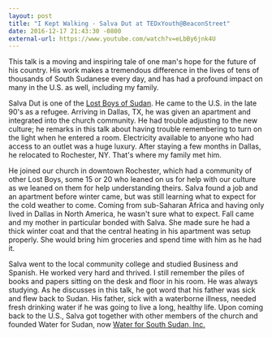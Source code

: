 ```yaml
---
layout: post
title: "I Kept Walking - Salva Dut at TEDxYouth@BeaconStreet"
date: 2016-12-17 21:43:30 -0800
external-url: https://www.youtube.com/watch?v=eLbBy6jnk4U
---
```


This talk is a moving and inspiring tale of one man's hope for the future
of his country. His work makes a tremendous difference in the lives of tens
of thousands of South Sudanese every day, and has had a profound impact on
many in the U.S. as well, including my family.

Salva Dut is one of the [Lost Boys of Sudan](https://en.wikipedia.org/wiki/Lost_Boys_of_Sudan).
He came to the U.S. in the late 90's as a refugee. Arriving in Dallas, TX,
he was given an apartment and integrated into the church community. He had
trouble adjusting to the new culture; he remarks in this talk about having
trouble remembering to turn on the light when he entered a room.
Electricity available to anyone who had access to an outlet was a huge
luxury. After staying a few months in Dallas, he relocated to Rochester,
NY. That's where my family met him.

He joined our church in downtown Rochester, which had a community of other
Lost Boys, some 15 or 20 who leaned on us for help with our culture as we
leaned on them for help understanding theirs. Salva found a job and an
apartment before winter came, but was still learning what to expect for the
cold weather to come. Coming from sub-Saharan Africa and having only lived
in Dallas in North America, he wasn't sure what to expect. Fall came and my
mother in particular bonded with Salva. She made sure he had a thick winter
coat and that the central heating in his apartment was setup properly. She
would bring him groceries and spend time with him as he had it.

Salva went to the local community college and studied Business and Spanish.
He worked very hard and thrived. I still remember the piles of books and
papers sitting on the desk and floor in his room. He was always studying.
As he discusses in this talk, he got word that his father was sick and flew
back to Sudan. His father, sick with a waterborne illness, needed fresh
drinking water if he was going to live a long, healthy life. Upon coming
back to the U.S., Salva got together with other members of the church and
founded Water for Sudan, now [Water for South Sudan, Inc.](https://www.waterforsouthsudan.org/)
